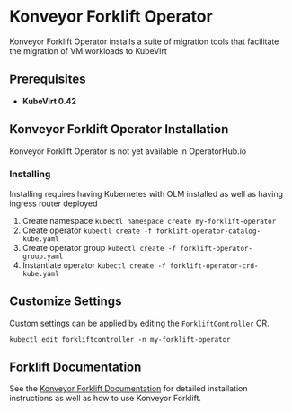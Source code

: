 # Konveyor Forklift Operator

Konveyor Forklift Operator installs a suite of migration tools that facilitate the migration of VM workloads to KubeVirt

## Prerequisites

* __KubeVirt 0.42__

## Konveyor Forklift Operator Installation

Konveyor Forklift Operator is not yet available in OperatorHub.io

### Installing 

Installing requires having Kubernetes with OLM installed as well as having ingress router deployed

1. Create namespace `kubectl namespace create my-forklift-operator`
1. Create operator `kubectl create -f forklift-operator-catalog-kube.yaml`
1. Create operator group `kubectl create -f forklift-operator-group.yaml`
1. Instantiate operator `kubectl create -f forklift-operator-crd-kube.yaml`

## Customize Settings

Custom settings can be applied by editing the `ForkliftController` CR.

`kubectl edit forkliftcontroller -n my-forklift-operator`

## Forklift Documentation

See the [Konveyor Forklift Documentation](https://forklift-docs.konveyor.io/) for detailed installation instructions as well as how to use Konveyor Forklift.
